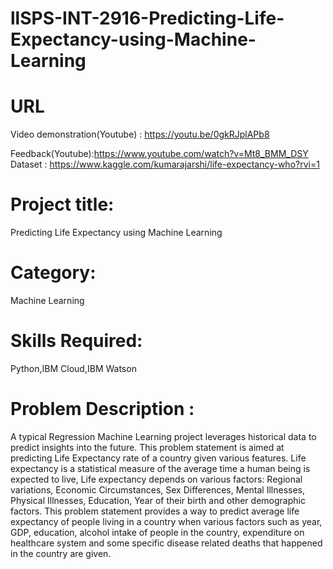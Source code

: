 # llSPS-INT-2916-Predicting-Life-Expectancy-using-Machine-Learning
# URL
Video demonstration(Youtube) : https://youtu.be/0gkRJplAPb8

Feedback(Youtube):https://www.youtube.com/watch?v=Mt8_BMM_DSY
Dataset : https://www.kaggle.com/kumarajarshi/life-expectancy-who?rvi=1

# Project title:
Predicting Life Expectancy using Machine Learning

# Category:
Machine Learning

# Skills Required:
Python,IBM Cloud,IBM Watson

# Problem Description :

A typical Regression Machine Learning project leverages historical data to predict insights into the future. This problem statement is aimed at predicting Life Expectancy rate of a country given various features. Life expectancy is a statistical measure of the average time a human being is expected to live, Life expectancy depends on various factors: Regional variations, Economic Circumstances, Sex Differences, Mental Illnesses, Physical Illnesses, Education, Year of their birth and other demographic factors. This problem statement provides a way to predict average life expectancy of people living in a country when various factors such as year, GDP, education, alcohol intake of people in the country, expenditure on healthcare system and some specific disease related deaths that happened in the country are given.

